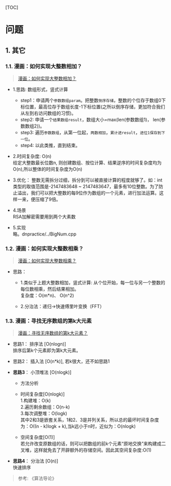[TOC]

# 问题

##  1. 其它

###  1.1. 漫画：如何实现大整数相加？
> [漫画：如何实现大整数相加？](https://mp.weixin.qq.com/s/NQqGsAlxdatfB8TkYlF7Ww)  

* 1.思路:  数组形式，竖式计算
    * step1：申请两个`参数数组param`。把整数`倒序存储`，整数的个位存于数组0下标位置，最高位存于数组长度-1下标位置(之所以倒序存储，更加符合我们从左到右访问数组的习惯)。
    * step2: 申请一个`结果数组result`，数组大小=max(len(参数数组1)， len(参数数组2))。  
    * step3: 遍历`参数数组`，从第一位起，`两数相加`，`累计进result`，`进位1保存到下一位`。
    * step4: 以此类推，直到结束。 

* 2.时间复杂度: O(n)  
    给定大整数最长位数n, 则创建数组、按位计算、结果逆序的时间复杂度均为O(n),所以整体的时间复杂度为O(n)

* 3.优化： 
    整数无需拆分过细，拆分到可以被直接计算的程度就够了。如：int类型的取值范围是-2147483648 ~ 2147483647，最多有10位整数。为了防止溢出，我们可以把大整数的每9位作为数组的一个元素，进行加法运算。这样一来，便压缩了9倍。

* 4.场景  
    RSA加解密需要用到两个大素数

* 5.实现  
    略。dnpractice/../BigNum.cpp

###  1.2. 漫画：如何实现大整数相乘？
> [漫画：如何实现大整数相乘？](https://mp.weixin.qq.com/s/nwc393ctWmPDEBLAy8_stA)  

* 思路：
    * 1.类似于上题大整数相加，竖式计算: 从个位开始，每一位与另一个整数的每位数相乘，然后结果相加。  
    复杂度：O(m*n)、 O(n^2)

    * 2.分治法：递归->快速傅里叶变换（FFT）


###  1.3. 漫画：寻找无序数组的第k大元素
> [漫画：寻找无序数组的第k大元素？](https://mp.weixin.qq.com/s/ZXzXry6ho9tFcOYnmB3AwA)

* 思路1： 排序法 [O(nlogn)]  
排序后第k个元素即为第k大元素。

* 思路2： 插入法 [O(n*k)], 若k很大，还不如思路1

* **思路3**： 小顶堆法 [O(nlogk)]
    * 方法分析  

    * 时间复杂度[O(nlogk)]  
      1.构建堆：O(k)  
      2.遍历剩余数组：O(n-k)  
      3.每次调整堆：O(logk)   
      其中2和3是嵌套关系，1和2、3是并列关系，所以总的最坏时间复杂度为：O((n - k)logk + k),当k远小于n时，近似为：O(nlogk)

    * 空间复杂度[O(1)]  
    若允许改变原数组的话，则可以把数组的前k个元素“原地交换”来构建成二叉堆，这样就免去了开辟额外的存储空间。因此其空间复杂度:O(1)

* **思路4**： 分治法 [O(n)]  
    快速排序

> 参考:
> 《算法导论》
